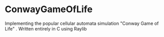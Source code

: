 # ConwayGameOfLife
Implementing the popular cellular automata simulation "Conway Game of Life" . Written entirely in C using Raylib

